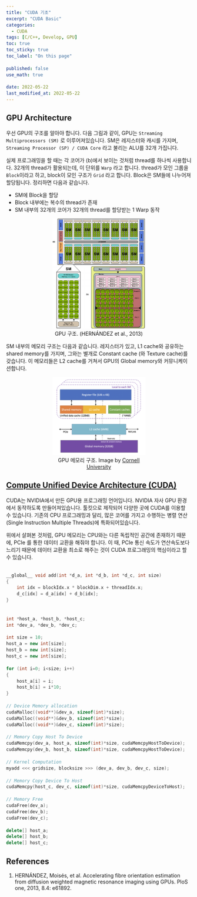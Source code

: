 ```yaml
---
title: "CUDA 기초"
excerpt: "CUDA Basic"
categories:
  - CUDA
tags: [C/C++, Develop, GPU]
toc: true
toc_sticky: true
toc_label: "On this page"

published: false
use_math: true

date: 2022-05-22
last_modified_at: 2022-05-22
---
```


## GPU Architecture

우선 GPU의 구조를 알아야 합니다. 다음 그림과 같이, GPU는 `Streaming Multiprocessors (SM)` 로 이루어져있습니다. SM은 레지스터와 캐시를 가지며, `Streaming Processor (SP) / CUDA Core` 라고 불리는 ALU를 32개 가집니다. 

실제 프로그래밍을 할 때는 각 코어가 (b)에서 보이는 것처럼 thread를 하나씩 사용합니다. 32개의 thread가 활용되는데, 이 단위를 `Warp` 라고 합니다. thread가 모인 그룹을 `Block`이라고 하고, block이 모인 구조가 `Grid` 라고 합니다. Block은 SM들에 나누어져 할당됩니다. 정리하면 다음과 같습니다.
- SM에 Block을 할당
- Block 내부에는 복수의 thread가 존재
- SM 내부의 32개의 코어가 32개의 thread를 할당받는 1 Warp 동작

<center>
<figure style="width: 50%"> <img src="/Images/CUDA/1/Typical-NVIDIA-GPU-architecture-The-GPU-is-comprised-of-a-set-of-Streaming.png" alt="Graph Example"/>
<figcaption>GPU 구조. (HERNÁNDEZ et al., 2013)</figcaption>
</figure>
</center>

SM 내부의 메모리 구조는 다음과 같습니다. 레지스터가 있고, L1 cache와 공유하는 shared memory를 가지며, 그와는 별개로 Constant cache (와 Texture cache)를 갖습니다. 이 메모리들은 L2 cache를 거쳐서 GPU의 Global memory와 커뮤니케이션합니다.
<center>
<figure style="width:50%"> <img src="/Images/CUDA/1/GPUMemLevels.png" alt="Graph Example"/>
<figcaption>GPU 메모리 구조. Image by <a href="https://cvw.cac.cornell.edu/GPUarch/memory_levels">Cornell University</a></figcaption>
</figure>
</center>

## [Compute Unified Device Architecture (CUDA)](https://developer.nvidia.com/cuda-toolkit)
CUDA는 NVIDIA에서 만든 GPU용 프로그래밍 언어입니다. NVIDIA 자사 GPU 환경에서 동작하도록 만들어져있습니다. 툴킷으로 제작되어 다양한 곳에 CUDA를 이용할 수 있습니다.
기존의 CPU 프로그래밍과 달리, 많은 코어를 가지고 수행하는 병렬 연산 (Single Instruction Multiple Threads)에 특화되어있습니다.

위에서 살펴본 것처럼, GPU 메모리는 CPU와는 다른 독립적인 공간에 존재하기 때문에, PCIe 를 통한 데이터 교환을 해줘야 합니다. 이 때, PCIe 통신 속도가 연산속도보다 느리기 때문에 데이터 교환을 최소로 해주는 것이 CUDA 프로그래밍의 핵심이라고 할 수 있습니다.

```cpp

__global__ void add(int *d_a, int *d_b, int *d_c, int size)
{
    int idx = blockIdx.x * blockDim.x + threadIdx.x;
    d_c[idx] = d_a[idx] + d_b[idx];
}


int *host_a, *host_b, *host_c;
int *dev_a, *dev_b, *dev_c;

int size = 10;
host_a = new int[size];
host_b = new int[size];
host_c = new int[size];

for (int i=0; i<size; i++)
{
    host_a[i] = i;
    host_b[i] = i*10;
}

// Device Memory allocation
cudaMalloc((void**)&dev_a, sizeof(int)*size);
cudaMalloc((void**)&dev_b, sizeof(int)*size);
cudaMalloc((void**)&dev_c, sizeof(int)*size);

// Memory Copy Host To Device
cudaMemcpy(dev_a, host_a, sizeof(int)*size, cudaMemcpyHostToDevice);
cudaMemcpy(dev_b, host_b, sizeof(int)*size, cudaMemcpyHostToDevice);

// Kernel Computation
myadd <<< gridsize, blocksize >>> (dev_a, dev_b, dev_c, size);

// Memory Copy Device To Host
cudaMemcpy(host_c, dev_c, sizeof(int)*size, cudaMemcpyDeviceToHost);

// Memory Free
cudaFree(dev_a);
cudaFree(dev_b);
cudaFree(dev_c);

delete[] host_a;
delete[] host_b;
delete[] host_c;

```

## References
1. HERNÁNDEZ, Moisés, et al. Accelerating fibre orientation estimation from diffusion weighted magnetic resonance imaging using GPUs. PloS one, 2013, 8.4: e61892.